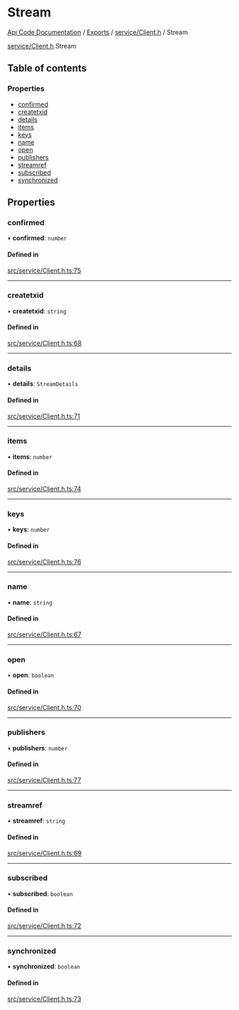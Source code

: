 # Stream
 
[Api Code Documentation](../README.md) / [Exports](../modules.md) / [service/Client.h](../modules/service_Client_h.md) / Stream

[service/Client.h](../modules/service_Client_h.md).Stream

## Table of contents

### Properties

- [confirmed](service_Client_h.Stream.md#confirmed)
- [createtxid](service_Client_h.Stream.md#createtxid)
- [details](service_Client_h.Stream.md#details)
- [items](service_Client_h.Stream.md#items)
- [keys](service_Client_h.Stream.md#keys)
- [name](service_Client_h.Stream.md#name)
- [open](service_Client_h.Stream.md#open)
- [publishers](service_Client_h.Stream.md#publishers)
- [streamref](service_Client_h.Stream.md#streamref)
- [subscribed](service_Client_h.Stream.md#subscribed)
- [synchronized](service_Client_h.Stream.md#synchronized)

## Properties

### confirmed

• **confirmed**: `number`

#### Defined in

[src/service/Client.h.ts:75](https://github.com/openkfw/TruBudget/blob/95e6f8a/api/src/service/Client.h.ts#L75)

___

### createtxid

• **createtxid**: `string`

#### Defined in

[src/service/Client.h.ts:68](https://github.com/openkfw/TruBudget/blob/95e6f8a/api/src/service/Client.h.ts#L68)

___

### details

• **details**: `StreamDetails`

#### Defined in

[src/service/Client.h.ts:71](https://github.com/openkfw/TruBudget/blob/95e6f8a/api/src/service/Client.h.ts#L71)

___

### items

• **items**: `number`

#### Defined in

[src/service/Client.h.ts:74](https://github.com/openkfw/TruBudget/blob/95e6f8a/api/src/service/Client.h.ts#L74)

___

### keys

• **keys**: `number`

#### Defined in

[src/service/Client.h.ts:76](https://github.com/openkfw/TruBudget/blob/95e6f8a/api/src/service/Client.h.ts#L76)

___

### name

• **name**: `string`

#### Defined in

[src/service/Client.h.ts:67](https://github.com/openkfw/TruBudget/blob/95e6f8a/api/src/service/Client.h.ts#L67)

___

### open

• **open**: `boolean`

#### Defined in

[src/service/Client.h.ts:70](https://github.com/openkfw/TruBudget/blob/95e6f8a/api/src/service/Client.h.ts#L70)

___

### publishers

• **publishers**: `number`

#### Defined in

[src/service/Client.h.ts:77](https://github.com/openkfw/TruBudget/blob/95e6f8a/api/src/service/Client.h.ts#L77)

___

### streamref

• **streamref**: `string`

#### Defined in

[src/service/Client.h.ts:69](https://github.com/openkfw/TruBudget/blob/95e6f8a/api/src/service/Client.h.ts#L69)

___

### subscribed

• **subscribed**: `boolean`

#### Defined in

[src/service/Client.h.ts:72](https://github.com/openkfw/TruBudget/blob/95e6f8a/api/src/service/Client.h.ts#L72)

___

### synchronized

• **synchronized**: `boolean`

#### Defined in

[src/service/Client.h.ts:73](https://github.com/openkfw/TruBudget/blob/95e6f8a/api/src/service/Client.h.ts#L73)
